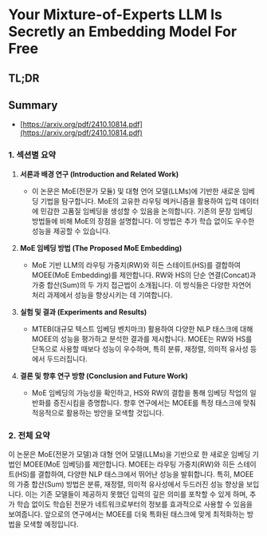 # Your Mixture-of-Experts LLM Is Secretly an Embedding Model For Free
## TL;DR
## Summary
- [https://arxiv.org/pdf/2410.10814.pdf](https://arxiv.org/pdf/2410.10814.pdf)

### 1. 섹션별 요약

1. **서론과 배경 연구 (Introduction and Related Work)**
   - 이 논문은 MoE(전문가 모듈) 및 대형 언어 모델(LLMs)에 기반한 새로운 임베딩 기법을 탐구합니다. MoE의 고유한 라우팅 메커니즘을 활용하여 입력 데이터에 민감한 고품질 임베딩을 생성할 수 있음을 논의합니다. 기존의 문장 임베딩 방법들에 비해 MoE의 장점을 설명합니다. 이 방법은 추가 학습 없이도 우수한 성능을 제공할 수 있습니다.

2. **MoE 임베딩 방법 (The Proposed MoE Embedding)**
   - MoE 기반 LLM의 라우팅 가중치(RW)와 히든 스테이트(HS)를 결합하여 MOEE(MoE Embedding)를 제안합니다. RW와 HS의 단순 연결(Concat)과 가중 합산(Sum)의 두 가지 접근법이 소개됩니다. 이 방식들은 다양한 자연어 처리 과제에서 성능을 향상시키는 데 기여합니다.

3. **실험 및 결과 (Experiments and Results)**
   - MTEB(대규모 텍스트 임베딩 벤치마크) 활용하여 다양한 NLP 태스크에 대해 MOEE의 성능을 평가하고 분석한 결과를 제시합니다. MOEE는 RW와 HS를 단독으로 사용할 때보다 성능이 우수하며, 특히 분류, 재정렬, 의미적 유사성 등에서 두드러집니다.

4. **결론 및 향후 연구 방향 (Conclusion and Future Work)**
   - MoE 임베딩의 가능성을 확인하고, HS와 RW의 결합을 통해 임베딩 작업의 일반화를 증진시킴을 증명합니다. 향후 연구에서는 MOEE를 특정 태스크에 맞춰 적응적으로 활용하는 방안을 모색할 것입니다.

### 2. 전체 요약

이 논문은 MoE(전문가 모델)과 대형 언어 모델(LLMs)을 기반으로 한 새로운 임베딩 기법인 MOEE(MoE 임베딩)를 제안합니다. MOEE는 라우팅 가중치(RW)와 히든 스테이트(HS)를 결합하여, 다양한 NLP 태스크에서 뛰어난 성능을 발휘합니다. 특히, MOEE의 가중 합산(Sum) 방법은 분류, 재정렬, 의미적 유사성에서 두드러진 성능 향상을 보입니다. 이는 기존 모델들이 제공하지 못했던 입력의 깊은 의미를 포착할 수 있게 하며, 추가 학습 없이도 학습된 전문가 네트워크로부터의 정보를 효과적으로 사용할 수 있음을 보여줍니다. 앞으로의 연구에서는 MOEE를 더욱 특화된 태스크에 맞게 최적화하는 방법을 모색할 예정입니다.